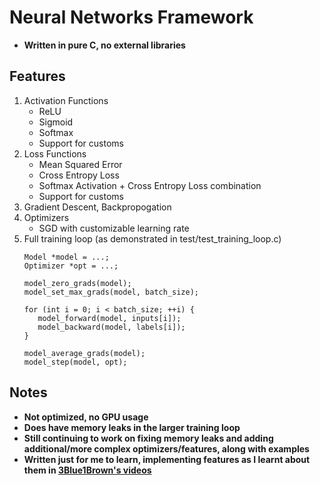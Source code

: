 # Neural Networks Framework
- **Written in pure C, no external libraries**
## Features
1. Activation Functions
   - ReLU
   - Sigmoid
   - Softmax
   - Support for customs
2. Loss Functions
   - Mean Squared Error
   - Cross Entropy Loss
   - Softmax Activation + Cross Entropy Loss combination
   - Support for customs
3. Gradient Descent, Backpropogation
4. Optimizers
   - SGD with customizable learning rate
6. Full training loop (as demonstrated in test/test_training_loop.c)
   ```
   Model *model = ...;
   Optimizer *opt = ...;
   
   model_zero_grads(model);
   model_set_max_grads(model, batch_size);

   for (int i = 0; i < batch_size; ++i) {
      model_forward(model, inputs[i]);
      model_backward(model, labels[i]);
   }

   model_average_grads(model);
   model_step(model, opt);
   ```

## Notes
- **Not optimized, no GPU usage**
- **Does have memory leaks in the larger training loop**
- **Still continuing to work on fixing memory leaks and adding additional/more complex optimizers/features, along with examples**
- **Written just for me to learn, implementing features as I learnt about them in [3Blue1Brown's videos](https://www.youtube.com/watch?v=aircAruvnKk&list=PLZHQObOWTQDNU6R1_67000Dx_ZCJB-3pi)**
